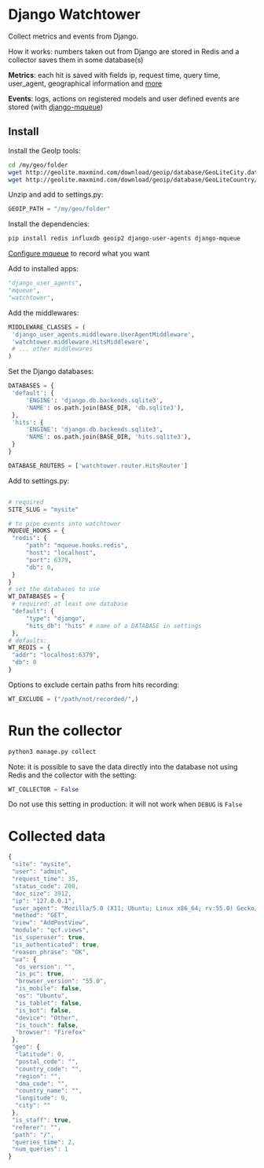 # Django Watchtower

Collect metrics and events from Django.

How it works: numbers taken out from Django are stored in Redis and a collector saves them in some
database(s)

**Metrics**: each hit is saved with fields ip, request time, query time, user_agent, geographical information and [more](#collected-data)

**Events**: logs, actions on registered models and user defined events are stored 
(with [django-mqueue](https://github.com/synw/django-mqueue))

## Install

Install the GeoIp tools:

   ```bash
   cd /my/geo/folder
   wget http://geolite.maxmind.com/download/geoip/database/GeoLiteCity.dat.gz
   wget http://geolite.maxmind.com/download/geoip/database/GeoLiteCountry/GeoIP.dat.gz
   ```
   
Unzip and add to settings.py:

   ```python
   GEOIP_PATH = "/my/geo/folder"
   ```

Install the dependencies: 

   ```bash
   pip install redis influxdb geoip2 django-user-agents django-mqueue
   ```

[Configure mqueue](http://django-mqueue.readthedocs.io/en/latest/usage/registered_models.html) to record what you want

Add to installed apps:

   ```python
   "django_user_agents",
   "mqueue",
   "watchtower",
   ```

Add the middlewares:

   ```python
   MIDDLEWARE_CLASSES = (
    'django_user_agents.middleware.UserAgentMiddleware',
    'watchtower.middleware.HitsMiddleware',
    # ... other middlewares
   )
   ```
   
Set the Django databases:

   ```python
   DATABASES = {
    'default': {
        'ENGINE': 'django.db.backends.sqlite3',
        'NAME': os.path.join(BASE_DIR, 'db.sqlite3'),
    },
    'hits': {
        'ENGINE': 'django.db.backends.sqlite3',
        'NAME': os.path.join(BASE_DIR, 'hits.sqlite3'),
    }
   }

   DATABASE_ROUTERS = ['watchtower.router.HitsRouter']
   ```

Add to settings.py:
   ```python
   
   # required
   SITE_SLUG = "mysite"
   
   # to pipe events into watchtower
   MQUEUE_HOOKS = {
    "redis": {
        "path": "mqueue.hooks.redis",
        "host": "localhost",
        "port": 6379,
        "db": 0,
    }
   }
   # set the databases to use
   WT_DATABASES = {
    # required: at least one database
    "default": {
        "type": "django",
        "hits_db": "hits" # name of a DATABASE in settings
    },
   # defaults:
   WT_REDIS = {
    "addr": "localhost:6379",
    "db": 0
   }
   ```

Options to exclude certain paths from hits recording:

   ```python
   WT_EXCLUDE = ("/path/not/recorded/",)
   ```
# Run the collector

   ```python
   python3 manage.py collect
   ```

Note: it is possible to save the data directly into the database not using Redis and the collector with the setting:

   ```python
   WT_COLLECTOR = False
   ```

Do not use this setting in production: it will not work when `DEBUG` is `False`

# Collected data

   ```javascript
   {
    "site": "mysite",
    "user": "admin",
    "request_time": 35,
    "status_code": 200,
    "doc_size": 3912,
    "ip": "127.0.0.1",
    "user_agent": "Mozilla/5.0 (X11; Ubuntu; Linux x86_64; rv:55.0) Gecko/20100101 Firefox/55.0",
    "method": "GET",
    "view": "AddPostView",
    "module": "qcf.views",
    "is_superuser": true,
    "is_authenticated": true,
    "reason_phrase": "OK",
    "ua": {
     "os_version": "",
     "is_pc": true,
     "browser_version": "55.0",
     "is_mobile": false,
     "os": "Ubuntu",
     "is_tablet": false,
     "is_bot": false,
     "device": "Other",
     "is_touch": false,
     "browser": "Firefox"
    },
    "geo": {
     "latitude": 0,
     "postal_code": "",
     "country_code": "",
     "region": "",
     "dma_code": "",
     "country_name": "",
     "longitude": 0,
     "city": ""
    },
    "is_staff": true,
    "referer": "",
    "path": "/",
    "queries_time": 2,
    "num_queries": 1
   }
   ```
